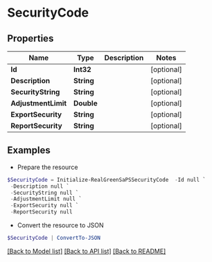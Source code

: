 # SecurityCode
## Properties

Name | Type | Description | Notes
------------ | ------------- | ------------- | -------------
**Id** | **Int32** |  | [optional] 
**Description** | **String** |  | [optional] 
**SecurityString** | **String** |  | [optional] 
**AdjustmentLimit** | **Double** |  | [optional] 
**ExportSecurity** | **String** |  | [optional] 
**ReportSecurity** | **String** |  | [optional] 

## Examples

- Prepare the resource
```powershell
$SecurityCode = Initialize-RealGreenSaPSSecurityCode  -Id null `
 -Description null `
 -SecurityString null `
 -AdjustmentLimit null `
 -ExportSecurity null `
 -ReportSecurity null
```

- Convert the resource to JSON
```powershell
$SecurityCode | ConvertTo-JSON
```

[[Back to Model list]](../README.md#documentation-for-models) [[Back to API list]](../README.md#documentation-for-api-endpoints) [[Back to README]](../README.md)

